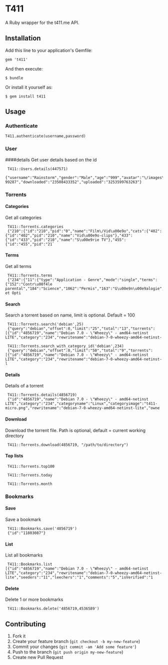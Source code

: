 # T411

A Ruby wrapper for the t411.me API.

## Installation

Add this line to your application's Gemfile:

    gem 't411'

And then execute:

    $ bundle

Or install it yourself as:

    $ gem install t411

## Usage

### Authenticate

    T411.authenticate(username,password)

### User

####details
Get user details based on the id

     T411::Users.details(447571)
     {"username":"Rainstorm","gender":"Male","age":"999","avatar":"\/images\/avatar\/71\/447571_Rainstorm.gif?99287","downloaded":"23508433352","uploaded":"3253599763263"}

### Torrents

#### Categories
Get all categories

     T411::Torrents.categories
     {"210":{"id":"210","pid":"0","name":"Film\/Vid\u00e9o","cats":{"402":{"id":"402","pid":"210","name":"Vid\u00e9o-clips"},"433":{"id":"433","pid":"210","name":"S\u00e9rie TV"},"455":{"id":"455","pid":"21`

#### Terms
Get all terms

     T411::Torrents.terms
     {"234":{"11":{"type":"Application - Genre","mode":"single","terms":{"152":"Contr\u00f4le parental","184":"Science","1062":"Permis","163":"G\u00e9n\u00e9alogie","131":"Anonymat","174":"Nettoyage et Opti

#### Search
Search a torrent based on name, limit is optional. Default = 100

     T411::Torrents.search('debian',25)
     {"query":"debian","offset":0,"limit":"25","total":"13","torrents":[{"id":"4856719","name":"Debian 7.0 - \"Wheezy\" - amd64-netinst LITE","category":"234","rewritename":"debian-7-0-wheezy-amd64-netinst-

     T411::Torrents.search_with_category_id('debian',234)
     {"query":"debian","offset":0,"limit":"50","total":"9","torrents":[{"id":"4856719","name":"Debian 7.0 - \"Wheezy\" - amd64-netinst LITE","category":"234","rewritename":"debian-7-0-wheezy-amd64-netinst-l

#### Details
Details of a torrent

     T411::Torrents.details(4856719)
     {"id":"4856719","name":"Debian 7.0 - \"Wheezy\" - amd64-netinst LITE","category":"234","categoryname":"Linux","categoryimage":"t411-micro.png","rewritename":"debian-7-0-wheezy-amd64-netinst-lite","owne

#### Download
Download the torrent file. Path is optional, default = current working directory

     T411::Torrents.download(4856719, "/path/to/directory")

#### Top lists

     T411::Torrents.top100

     T411::Torrents.today

     T411::Torrents.month

### Bookmarks

#### Save
Save a bookmark

     T411::Bookmarks.save('4856719')
     {"id":"11803087"}


#### List
List all bookmarks

     T411::Bookmarks.list
    [{"id":"4856719","name":"Debian 7.0 - \"Wheezy\" - amd64-netinst LITE","category":"234","rewritename":"debian-7-0-wheezy-amd64-netinst-lite","seeders":"11","leechers":"1","comments":"5","isVerified":"1

#### Delete
Delete 1 or more bookmarks

     T411::Bookmarks.delete('4856719,4536589')

## Contributing

1. Fork it
2. Create your feature branch (`git checkout -b my-new-feature`)
3. Commit your changes (`git commit -am 'Add some feature'`)
4. Push to the branch (`git push origin my-new-feature`)
5. Create new Pull Request
